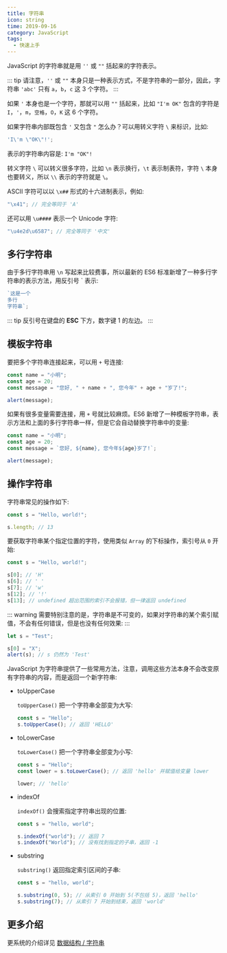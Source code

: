 ```yaml
---
title: 字符串
icon: string
time: 2019-09-16
category: JavaScript
tags:
  - 快速上手
---
```


JavaScript 的字符串就是用 `''` 或 `""` 括起来的字符表示。

<!-- more -->

::: tip
请注意，`''` 或 `""` 本身只是一种表示方式，不是字符串的一部分，因此，字符串 `'abc'` 只有 `a`，`b`，`c` 这 3 个字符。
:::

如果 `'` 本身也是一个字符，那就可以用 `""` 括起来，比如 `"I'm OK"` 包含的字符是 `I`，`'`，`m`，`空格`，`O`，`K` 这 6 个字符。

如果字符串内部既包含 `'` 又包含 `"` 怎么办？可以用转义字符 `\` 来标识，比如:

```js
'I\'m \"OK\"!';

```

表示的字符串内容是: `I'm "OK"!`

转义字符 `\` 可以转义很多字符，比如 `\n` 表示换行，`\t` 表示制表符，字符 `\` 本身也要转义，所以 `\\` 表示的字符就是 `\`。

ASCII 字符可以以 `\x##` 形式的十六进制表示，例如:

```js
"\x41"; // 完全等同于 'A'

```

还可以用 `\u####` 表示一个 Unicode 字符:

```js
"\u4e2d\u6587"; // 完全等同于 '中文'

```

## 多行字符串

由于多行字符串用 `\n` 写起来比较费事，所以最新的 ES6 标准新增了一种多行字符串的表示方法，用反引号 ` 表示:

```js
`这是一个
多行
字符串`;
```

::: tip
反引号在键盘的 **ESC** 下方，数字键 1 的左边。
:::

## 模板字符串

要把多个字符串连接起来，可以用 `+` 号连接:

```js
const name = "小明";
const age = 20;
const message = "您好, " + name + ", 您今年" + age + "岁了!";

alert(message);
```

如果有很多变量需要连接，用 `+` 号就比较麻烦。ES6 新增了一种模板字符串，表示方法和上面的多行字符串一样，但是它会自动替换字符串中的变量:

```js
const name = "小明";
const age = 20;
const message = `您好, ${name}, 您今年${age}岁了!`;

alert(message);
```

## 操作字符串

字符串常见的操作如下:

```js
const s = "Hello, world!";

s.length; // 13
```

要获取字符串某个指定位置的字符，使用类似 `Array` 的下标操作，索引号从 `0` 开始:

```js
const s = "Hello, world!";

s[0]; // 'H'
s[6]; // ' '
s[7]; // 'w'
s[12]; // '!'
s[13]; // undefined 超出范围的索引不会报错，但一律返回 undefined
```

::: warning
需要特别注意的是，字符串是不可变的，如果对字符串的某个索引赋值，不会有任何错误，但是也没有任何效果:
:::

```js
let s = "Test";

s[0] = "X";
alert(s); // s 仍然为 'Test'
```

JavaScript 为字符串提供了一些常用方法，注意，调用这些方法本身不会改变原有字符串的内容，而是返回一个新字符串:

- toUpperCase

  `toUpperCase()` 把一个字符串全部变为大写:

  ```js
  const s = "Hello";
  s.toUpperCase(); // 返回 'HELLO'
  ```

- toLowerCase

  `toLowerCase()` 把一个字符串全部变为小写:

  ```js
  const s = "Hello";
  const lower = s.toLowerCase(); // 返回 'hello' 并赋值给变量 lower

  lower; // 'hello'
  ```

- indexOf

  `indexOf()` 会搜索指定字符串出现的位置:

  ```js
  const s = "hello, world";

  s.indexOf("world"); // 返回 7
  s.indexOf("World"); // 没有找到指定的子串，返回 -1
  ```

- substring

  `substring()` 返回指定索引区间的子串:

  ```js
  const s = "hello, world";

  s.substring(0, 5); // 从索引 0 开始到 5(不包括 5)，返回 'hello'
  s.substring(7); // 从索引 7 开始到结束，返回 'world'
  ```

## 更多介绍

更系统的介绍详见 [数据结构 / 字符串](../types/string.md)
